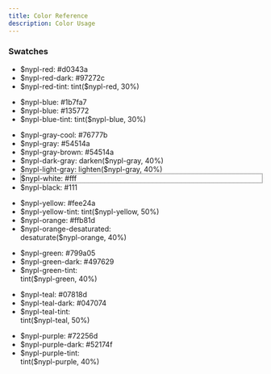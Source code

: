 ```yaml
---
title: Color Reference
description: Color Usage
---
```


### Swatches

<ul class="swatches">
<li class="color-box">
  <div class="nypl-red-swatch main">$nypl-red: #d0343a</div>
</li><li class="color-box">  
  <div class="nypl-red-dark-swatch">$nypl-red-dark: #97272c</div>
</li><li class="color-box">  
  <div class="nypl-red-tint-swatch">$nypl-red-tint: tint($nypl-red, 30%)</div>
</li>
</ul>
<ul class="swatches">
<li class="color-box">
  <div class="nypl-blue-swatch main">$nypl-blue: #1b7fa7</div>
</li><li class="color-box">
    <div class="nypl-blue-dark-swatch">$nypl-blue: #135772</div>
</li><li class="color-box">
  <div class="nypl-blue-tint-swatch">$nypl-blue-tint: tint($nypl-blue, 30%)</div>
</li>
</ul>
<ul class="swatches">
<li class="color-box">
  <div class="nypl-gray-cool-swatch main">$nypl-gray-cool: #76777b</div>
</li><li class="color-box">
    <div class="nypl-gray-swatch">$nypl-gray: #54514a</div>
</li><li class="color-box">
  <div class="nypl-gray-brown-swatch">$nypl-gray-brown: #54514a</div>
</li><li class="color-box">
  <div class="nypl-dark-gray-swatch">$nypl-dark-gray: darken($nypl-gray, 40%)</div>
</li><li class="color-box">
    <div class="nypl-light-gray-swatch">$nypl-light-gray: lighten($nypl-gray, 40%)</div>
</li><li class="color-box">
  <div class="nypl-white-swatch" style="border: 1px dotted #111; color: #111;">$nypl-white: #fff</div>
</li><li class="color-box">
  <div class="nypl-black-swatch">$nypl-black: #111</div>
</li>
</ul>
<ul class="swatches reverse">
<li class="color-box">
  <div class="nypl-yellow-swatch main">$nypl-yellow: #fee24a</div>
</li><li class="color-box">
  <div class="nypl-yellow-tint-swatch">$nypl-yellow-tint: tint($nypl-yellow, 50%)</div>
</li><li class="color-box">  
  <div class="nypl-orange-swatch">$nypl-orange: #ffb81d</div>
</li><li class="color-box">  
  <div class="nypl-orange-desaturated-swatch">$nypl-orange-desaturated:<br>desaturate($nypl-orange, 40%)</div>
</li>
</ul>
<ul class="swatches">
<li class="color-box">
  <div class="nypl-green-swatch main">$nypl-green: #799a05</div>
</li><li class="color-box">
  <div class="nypl-green-dark-swatch">$nypl-green-dark: #497629</div>
</li><li class="color-box">  
  <div class="nypl-green-tint-swatch">$nypl-green-tint:<br>tint($nypl-green, 40%)</div>
</li>
</ul>
<ul class="swatches">
<li class="color-box">
  <div class="nypl-teal-swatch main">$nypl-teal: #07818d</div>
</li><li class="color-box">
  <div class="nypl-teal-dark-swatch">$nypl-teal-dark: #047074</div>
</li><li class="color-box">  
  <div class="nypl-teal-tint-swatch">$nypl-teal-tint:<br>tint($nypl-teal, 50%)</div>
</li>
</ul>
<ul class="swatches">
<li class="color-box">
  <div class="nypl-purple-swatch main">$nypl-purple: #72256d</div>
</li><li class="color-box">
  <div class="nypl-purple-dark-swatch">$nypl-purple-dark: #52174f</div>
</li><li class="color-box">  
  <div class="nypl-purple-tint-swatch">$nypl-purple-tint:<br>tint($nypl-purple, 40%)</div>
</li>
</ul>
